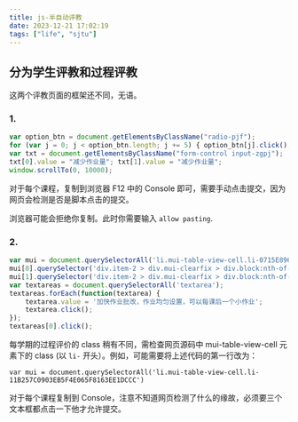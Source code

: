 ```yaml
---
title: js-半自动评教
date: 2023-12-21 17:02:19
tags: ["life", "sjtu"]
---
```

## 分为学生评教和过程评教

这两个评教页面的框架还不同，无语。

### 1.

```js
var option_btn = document.getElementsByClassName("radio-pjf");
for (var j = 0; j < option_btn.length; j += 5) { option_btn[j].click(); }
var txt = document.getElementsByClassName("form-control input-zgpj");
txt[0].value = "减少作业量"; txt[1].value = "减少作业量";
window.scrollTo(0, 10000);
```

对于每个课程，复制到浏览器 F12 中的 Console 即可，需要手动点击提交，因为网页会检测是否是脚本点击的提交。

浏览器可能会拒绝你复制。此时你需要输入 `allow pasting`.

### 2.

```js
var mui = document.querySelectorAll('li.mui-table-view-cell.li-0715E896D64DBEBEE065F8163EE1DCCC')
mui[0].querySelector('div.item-2 > div.mui-clearfix > div.block:nth-of-type(5)').click()
mui[1].querySelector('div.item-2 > div.mui-clearfix > div.block:nth-of-type(1)').click()
var textareas = document.querySelectorAll('textarea');
textareas.forEach(function(textarea) {
    textarea.value = '加快作业批改，作业均匀设置，可以每课后一个小作业';
    textarea.click();
});
textareas[0].click();
```

每学期的过程评价的 class 稍有不同，需检查网页源码中 mui-table-view-cell 元素下的 class (以 `li-` 开头）。例如，可能需要将上述代码的第一行改为：

```
var mui = document.querySelectorAll('li.mui-table-view-cell.li-11B257C0903EB5F4E065F8163EE1DCCC')
```

对于每个课程复制到 Console，注意不知道网页检测了什么的缘故，必须要三个文本框都点击一下他才允许提交。

